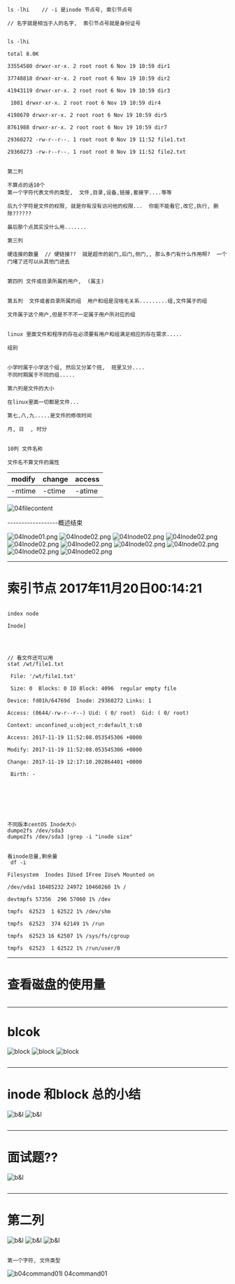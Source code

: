```

ls -lhi    // -i 是inode 节点号, 索引节点号

// 名字就是相当于人的名字,  索引节点号就是身份证号


ls -lhi

total 8.0K

33554580 drwxr-xr-x. 2 root root 6 Nov 19 10:59 dir1

37748818 drwxr-xr-x. 2 root root 6 Nov 19 10:59 dir2

41943119 drwxr-xr-x. 2 root root 6 Nov 19 10:59 dir3

 1081 drwxr-xr-x. 2 root root 6 Nov 19 10:59 dir4

4198670 drwxr-xr-x. 2 root root 6 Nov 19 10:59 dir5

8761988 drwxr-xr-x. 2 root root 6 Nov 19 10:59 dir7

29360272 -rw-r--r--. 1 root root 0 Nov 19 11:52 file1.txt

29360273 -rw-r--r--. 1 root root 0 Nov 19 11:52 file2.txt
```



```

第二列

不算点的话10个
第一个字符代表文件的类型,  文件,目录,设备,链接,套接字....等等
 
后九个字符是文件的权限, 就是你有没有访问他的权限...  你能不能看它,改它,执行, 删除??????

最后那个点其实没什么用.......

```



```
第三列

硬连接的数量  // 硬链接??  就是超市的前门,后门,侧门,, 那么多门有什么作用啊?  一个门堵了还可以从其他门进去

```


```

第四列 文件或目录所属的用户,  (属主)

```


```

第五列  文件或者目录所属的组  用户和组是没啥毛关系.........组,文件属于的组

文件属于这个用户,但是不不不一定属于用户所对应的组


linux 里面文件和程序的存在必须要有用户和组满足相应的存在需求.....

组别


小学时属于小学这个组, 然后又分某个班,  班里又分....
不同时期属于不同的组.....
```


```
第六列是文件的大小

在linux里面一切都是文件...

```


```
第七,八,九.....是文件的修改时间

月, 日  , 时分
```



```

10列 文件名称

文件名不算文件的属性

```


| modify | change | access |
|---|---|---|
| -mtime | -ctime | -atime |


![04filecontent](image/04filecontent.png)


------------------概述结束




![04Inode01.png](image/04Inode01.png)
![04Inode02.png](image/04Inode02.png)
![04Inode02.png](image/04Inode03.png)
![04Inode02.png](image/04Inode04.png)
![04Inode02.png](image/04Inode05.png)
![04Inode02.png](image/04Inode06.png)
![04Inode02.png](image/04Inode07.png)
![04Inode02.png](image/04Inode08.png)
![04Inode02.png](image/04Inode09.png)
![04Inode02.png](image/04Inode10.png)

----------------------------------------------------------------------------------------------------------------------------------------
# 索引节点 2017年11月20日00:14:21
```

index node

Inode]




// 看文件还可以用
stat /wt/file1.txt 

 File: '/wt/file1.txt'

 Size: 0  Blocks: 0 IO Block: 4096  regular empty file

Device: fd01h/64769d  Inode: 29360272 Links: 1

Access: (0644/-rw-r--r--) Uid: ( 0/ root)  Gid: ( 0/ root)

Context: unconfined_u:object_r:default_t:s0

Access: 2017-11-19 11:52:08.053545306 +0000

Modify: 2017-11-19 11:52:08.053545306 +0000

Change: 2017-11-19 12:17:10.202864401 +0000

 Birth: -







不同版本centOS Inode大小
dumpe2fs /dev/sda3
dumpe2fs /dev/sda3 |grep -i "inode size"


看inode总量,剩余量
 df -i

Filesystem  Inodes IUsed IFree IUse% Mounted on

/dev/vda1 10485232 24972 10460260 1% /

devtmpfs 57356  296 57060 1% /dev

tmpfs  62523  1 62522 1% /dev/shm

tmpfs  62523  374 62149 1% /run

tmpfs  62523 16 62507 1% /sys/fs/cgroup

tmpfs  62523  1 62522 1% /run/user/0
```

----------------------------------------------------------------------------------------------------------------------------------------
#  查看磁盘的使用量
```

```




----------------------------------------------------------------------------------------------------------------------------------------
# blcok
![block](image/04block01.png)
![block](image/04block02.png)
![block](image/04block03.png)

```

```




----------------------------------------------------------------------------------------------------------------------------------------
#  inode 和block 总的小结

![b&I](image/04BI01.png)
![b&I](image/04BI02.png)

```

```




----------------------------------------------------------------------------------------------------------------------------------------
#  面试题??
![b&I](image/04mianshiti.png)

```

```



----------------------------------------------------------------------------------------------------------------------------------------
# 第二列

![b&I](image/04FileClass01.png)
![b&I](image/04FileClass02.png)
![b&I](image/04FileClass03.png)

```

第一个字符, 文件类型

```
![b04command01I](image/04command01.png)
04command01


